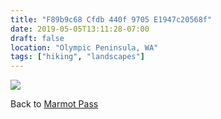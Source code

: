 ```yaml
---
title: "F89b9c68 Cfdb 440f 9705 E1947c20568f"
date: 2019-05-05T13:11:28-07:00
draft: false
location: "Olympic Peninsula, WA"
tags: ["hiking", "landscapes"]
---
```


![](https://d17enza3bfujl8.cloudfront.net/L1010003.jpg)

Back to [Marmot Pass](https://www.wta.org/go-hiking/hikes/marmot-pass-upper-big-quilcene)
